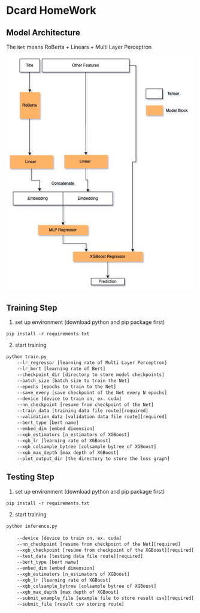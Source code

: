 # Dcard HomeWork

## Model Architecture
The `Net` means RoBerta + Linears + Multi Layer Perceptron

![model](./model.jpeg)
## Training Step
1. set up environment (download python and pip package first)
```shell
pip install -r requirements.txt
```
2. start training
```shell
python train.py
    --lr_regressor [learning rate of Multi Layer Perceptron]
    --lr_bert [learning rate of Bert]
    --checkpoint_dir [directory to store model checkpoints]
    --batch_size [batch size to train the Net]
    --epochs [epochs to train to the Net]
    --save_every [save checkpoint of the Net every N epochs]
    --device [device to train on, ex. cuda]
    --nn_checkpoint [resume from checkpoint of the Net]
    --train_data [training data file route][required]
    --validation_data [validation data file route][required]
    --bert_type [bert name]
    --embed_dim [embed dimension]
    --xgb_estimators [n_estimators of XGBoost]
    --xgb_lr [learning rate of XGBoost]
    --xgb_colsample_bytree [colsample bytree of XGBoost]
    --xgb_max_depth [max depth of XGBoost]
    --plot_output_dir [the directory to store the loss graph]
```

## Testing Step
1. set up environment (download python and pip package first)
```shell
pip install -r requirements.txt
```
2. start training
```shell
python inference.py

    --device [device to train on, ex. cuda]
    --nn_checkpoint [resume from checkpoint of the Net][required]
    --xgb_checkpoint [resume from checkpoint of the XGBoost][required]
    --test_data [testing data file route][required]
    --bert_type [bert name]
    --embed_dim [embed dimension]
    --xgb_estimators [n_estimators of XGBoost]
    --xgb_lr [learning rate of XGBoost]
    --xgb_colsample_bytree [colsample bytree of XGBoost]
    --xgb_max_depth [max depth of XGBoost]
    --submit_example_file [example file to store result csv][required]
    --submit_file [result csv storing route]
```